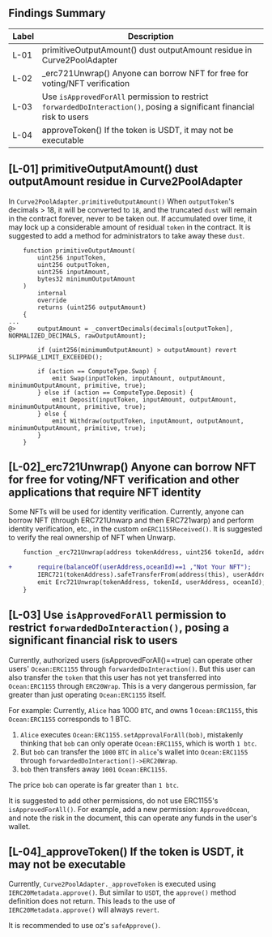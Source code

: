## Findings Summary

| Label | Description |
| - | - |
|L-01| primitiveOutputAmount() dust outputAmount residue in Curve2PoolAdapter|
|L-02|_erc721Unwrap() Anyone can borrow NFT for free for voting/NFT verification|
|L-03|Use `isApprovedForAll` permission to restrict `forwardedDoInteraction()`, posing a significant financial risk to users|
|L-04|approveToken() If the token is USDT, it may not be executable|

## [L-01] primitiveOutputAmount() dust outputAmount residue in Curve2PoolAdapter
In `Curve2PoolAdapter.primitiveOutputAmount()` 
When `outputToken`'s decimals > 18, it will be converted to `18`, and the truncated `dust` will remain in the contract forever, never to be taken out.
If accumulated over time, it may lock up a considerable amount of residual `token` in the contract. 
It is suggested to add a method for administrators to take away these `dust`.

```solidity
    function primitiveOutputAmount(
        uint256 inputToken,
        uint256 outputToken,
        uint256 inputAmount,
        bytes32 minimumOutputAmount
    )
        internal
        override
        returns (uint256 outputAmount)
    {
...
@>      outputAmount = _convertDecimals(decimals[outputToken], NORMALIZED_DECIMALS, rawOutputAmount);

        if (uint256(minimumOutputAmount) > outputAmount) revert SLIPPAGE_LIMIT_EXCEEDED();

        if (action == ComputeType.Swap) {
            emit Swap(inputToken, inputAmount, outputAmount, minimumOutputAmount, primitive, true);
        } else if (action == ComputeType.Deposit) {
            emit Deposit(inputToken, inputAmount, outputAmount, minimumOutputAmount, primitive, true);
        } else {
            emit Withdraw(outputToken, inputAmount, outputAmount, minimumOutputAmount, primitive, true);
        }
    }
```

## [L-02]_erc721Unwrap() Anyone can borrow NFT for free for voting/NFT verification and other applications that require NFT identity

Some NFTs will be used for identity verification. 
Currently, anyone can borrow NFT (through ERC721Unwarp and then ERC721warp) and perform identity verification, etc., in the custom `onERC1155Received()`. 
It is suggested to verify the real ownership of NFT when Unwarp.

```diff
    function _erc721Unwrap(address tokenAddress, uint256 tokenId, address userAddress, uint256 oceanId) private {

+       require(balanceOf(userAddress,oceanId)==1 ,"Not Your NFT");
        IERC721(tokenAddress).safeTransferFrom(address(this), userAddress, tokenId);
        emit Erc721Unwrap(tokenAddress, tokenId, userAddress, oceanId);
    }
```

## [L-03] Use `isApprovedForAll` permission to restrict `forwardedDoInteraction()`, posing a significant financial risk to users

Currently, authorized users (isApprovedForAll()==true) can operate other users' `Ocean:ERC1155` through `forwardedDoInteraction()`. 
But this user can also transfer the `token` that this user has not yet transferred into `Ocean:ERC1155` through `ERC20Wrap`. 
This is a very dangerous permission, far greater than just operating `Ocean:ERC1155` itself. 

For example:
Currently, `Alice` has 1000 `BTC`, and owns 1 `Ocean:ERC1155`, this `Ocean:ERC1155` corresponds to 1 BTC.
1. `Alice` executes `Ocean:ERC1155.setApprovalForAll(bob)`, mistakenly thinking that `bob` can only operate `Ocean:ERC1155`, which is worth `1 btc`.
2. But `bob` can transfer the `1000` `BTC` in `alice`'s wallet into `Ocean:ERC1155` through `forwardedDoInteraction()->ERC20Wrap`.
3. `bob` then transfers away `1001` `Ocean:ERC1155`.

The price `bob` can operate is far greater than `1 btc`.

It is suggested to add other permissions, do not use ERC1155's `isApprovedForAll()`. For example, add a new permission: `ApprovedOcean`, and note the risk in the document, this can operate any funds in the user's wallet.

## [L-04]_approveToken() If the token is USDT, it may not be executable
Currently, `Curve2PoolAdapter._approveToken` is executed using `IERC20Metadata.approve()`. 
But similar to `USDT`, the `approve()` method definition does not return. 
This leads to the use of `IERC20Metadata.approve()` will always `revert`.

It is recommended to use oz's `safeApprove()`.


